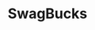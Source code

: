 ---
title: SwagBucks
crosslinks:
- beermoney
- u_imguralbumbot
- perktv
- giftcardexchange
- EngageMetv
- youtubefactsbot
- beermoneyhumor
- anti_gif_bot
- 210ipg2
- WorkOnline
- tacobell
- mturk
- prizerebel
- InstaGC
- freebies
- SLRep
- childfree
- sjwhate
- NintendoSwitchDeals
- beermoneyuk
---